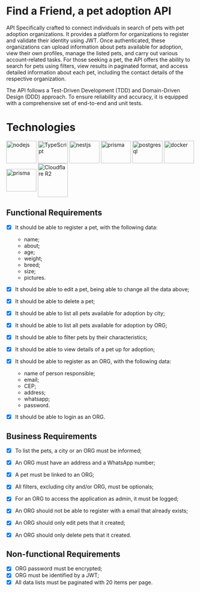 # Find a Friend, a pet adoption API

API Specifically crafted to connect individuals in search of pets with pet adoption organizations. It provides a platform for organizations to register and validate their identity using JWT. Once authenticated, these organizations can upload information about pets available for adoption, view their own profiles, manage the listed pets, and carry out various account-related tasks. For those seeking a pet, the API offers the ability to search for pets using filters, view results in paginated format, and access detailed information about each pet, including the contact details of the respective organization.

The API follows a Test-Driven Development (TDD) and Domain-Driven Design (DDD) approach. To ensure reliability and accuracy, it is equipped with a comprehensive set of end-to-end and unit tests.

# Technologies

<div style="display: inline_block">
<img align="center" alt="nodejs" height="60" width="80" src="https://cdn.jsdelivr.net/gh/devicons/devicon/icons/nodejs/nodejs-original.svg">
<img align="center" alt="TypeScript" height="60" width="80" src="https://cdn.jsdelivr.net/gh/devicons/devicon/icons/typescript/typescript-original.svg">
<img align="center" alt="nestjs" height="60" width="80" src="https://cdn.jsdelivr.net/gh/devicons/devicon/icons/nestjs/nestjs-plain.svg">
<img align="center" alt="prisma" height="60" width="80" src="https://vitest.dev/logo.svg">
<img align="center" alt="postgresql" height="60" width="80" src="https://cdn.jsdelivr.net/gh/devicons/devicon/icons/postgresql/postgresql-original.svg">
<img align="center" alt="docker" height="60" width="80" src="https://cdn.jsdelivr.net/gh/devicons/devicon/icons/docker/docker-plain-wordmark.svg">
<img align="center" alt="prisma" height="60" width="80" src="https://img.icons8.com/?size=256&id=YKKmRFS8Utmm&format=png">
<img align="center" alt="Cloudflare R2" height="90" width="80" src="https://upload.wikimedia.org/wikipedia/commons/9/94/Cloudflare_Logo.png">
</div>

## Functional Requirements
- [x] It should be able to register a pet, with the following data:
  - name;
  - about;
  - age;
  - weight;
  - breed;
  - size;
  - pictures.
- [x] It should be able to edit a pet, being able to change all the data above;
- [x] It should be able to delete a pet;
- [x] It should be able to list all pets available for adoption by city;
- [x] It should be able to list all pets available for adoption by ORG;
- [x] It should be able to filter pets by their characteristics;
- [x] It should be able to view details of a pet up for adoption;
- [x] It should be able to register as an ORG, with the following data:
  - name of person responsible;
  - email;
  - CEP;
  - address;
  - whatsapp;
  - password.
- [x] It should be able to login as an ORG.


## Business Requirements
- [x] To list the pets, a city or an ORG must be informed;
- [x] An ORG must have an address and a WhatsApp number;
- [x] A pet must be linked to an ORG;
- [x] All filters, excluding city and/or ORG, must be optionals;
- [x] For an ORG to access the application as admin, it must be logged;
- [x] An ORG should not be able to register with a email that already exists;
- [x] An ORG should only edit pets that it created;
- [x] An ORG should only delete pets that it created.


## Non-functional Requirements
- [x] ORG password must be encrypted;
- [x] ORG must be identified by a JWT;
- [x] All data lists must be paginated with 20 items per page.
